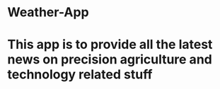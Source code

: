 # Weather-App

# This app is to provide all the latest news on precision agriculture and technology related stuff
